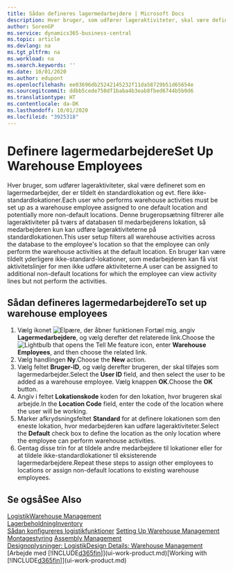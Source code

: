 ```yaml
---
title: Sådan defineres lagermedarbejdere | Microsoft Docs
description: Hver bruger, som udfører lageraktiviteter, skal være defineret som en lagermedarbejder, der er tildelt én standardlokation og evt. flere ikke-standardlokationer.
author: SorenGP
ms.service: dynamics365-business-central
ms.topic: article
ms.devlang: na
ms.tgt_pltfrm: na
ms.workload: na
ms.search.keywords: ''
ms.date: 10/01/2020
ms.author: edupont
ms.openlocfilehash: ee03696db25242145232f11da58729b51d65654e
ms.sourcegitcommit: ddbb5cede750df1baba4b3eab8fbed6744b5b9d6
ms.translationtype: HT
ms.contentlocale: da-DK
ms.lasthandoff: 10/01/2020
ms.locfileid: "3925318"
---
```

# <a name="set-up-warehouse-employees"></a><span data-ttu-id="e8bb4-103">Definere lagermedarbejdere</span><span class="sxs-lookup"><span data-stu-id="e8bb4-103">Set Up Warehouse Employees</span></span>
<span data-ttu-id="e8bb4-104">Hver bruger, som udfører lageraktiviteter, skal være defineret som en lagermedarbejder, der er tildelt én standardlokation og evt. flere ikke-standardlokationer.</span><span class="sxs-lookup"><span data-stu-id="e8bb4-104">Each user who performs warehouse activities must be set up as a warehouse employee assigned to one default location and potentially more non-default locations.</span></span> <span data-ttu-id="e8bb4-105">Denne brugeropsætning filtrerer alle lageraktiviteter på tværs af databasen til medarbejderens lokation, så medarbejderen kun kan udføre lageraktiviteterne på standardlokationen.</span><span class="sxs-lookup"><span data-stu-id="e8bb4-105">This user setup filters all warehouse activities across the database to the employee's location so that the employee can only perform the warehouse activities at the default location.</span></span> <span data-ttu-id="e8bb4-106">En bruger kan være tildelt yderligere ikke-standard-lokationer, som medarbejderen kan få vist aktivitetslinjer for men ikke udføre aktiviteterne.</span><span class="sxs-lookup"><span data-stu-id="e8bb4-106">A user can be assigned to additional non-default locations for which the employee can view activity lines but not perform the activities.</span></span>

## <a name="to-set-up-warehouse-employees"></a><span data-ttu-id="e8bb4-107">Sådan defineres lagermedarbejdere</span><span class="sxs-lookup"><span data-stu-id="e8bb4-107">To set up warehouse employees</span></span>  
1.  <span data-ttu-id="e8bb4-108">Vælg ikonet ![Elpære, der åbner funktionen Fortæl mig](media/ui-search/search_small.png "Fortæl mig, hvad du vil foretage dig"), angiv **Lagermedarbejdere**, og vælg derefter det relaterede link.</span><span class="sxs-lookup"><span data-stu-id="e8bb4-108">Choose the ![Lightbulb that opens the Tell Me feature](media/ui-search/search_small.png "Tell me what you want to do") icon, enter **Warehouse Employees**, and then choose the related link.</span></span>  
2. <span data-ttu-id="e8bb4-109">Vælg handlingen **Ny**.</span><span class="sxs-lookup"><span data-stu-id="e8bb4-109">Choose the **New** action.</span></span>  
3. <span data-ttu-id="e8bb4-110">Vælg feltet **Bruger-ID**, og vælg derefter brugeren, der skal tilføjes som lagermedarbejder.</span><span class="sxs-lookup"><span data-stu-id="e8bb4-110">Select the **User ID** field, and then select the user to be added as a warehouse employee.</span></span> <span data-ttu-id="e8bb4-111">Vælg knappen **OK**.</span><span class="sxs-lookup"><span data-stu-id="e8bb4-111">Choose the **OK** button.</span></span>  
6.  <span data-ttu-id="e8bb4-112">Angiv i feltet **Lokationskode** koden for den lokation, hvor brugeren skal arbejde.</span><span class="sxs-lookup"><span data-stu-id="e8bb4-112">In the **Location Code** field, enter the code of the location where the user will be working.</span></span>  
7.  <span data-ttu-id="e8bb4-113">Marker afkrydsningsfeltet **Standard** for at definere lokationen som den eneste lokation, hvor medarbejderen kan udføre lageraktiviteter.</span><span class="sxs-lookup"><span data-stu-id="e8bb4-113">Select the **Default** check box to define the location as the only location where the employee can perform warehouse activities.</span></span>  
8.  <span data-ttu-id="e8bb4-114">Gentag disse trin for at tildele andre medarbejdere til lokationer eller for at tildele ikke-standardlokationer til eksisterende lagermedarbejdere.</span><span class="sxs-lookup"><span data-stu-id="e8bb4-114">Repeat these steps to assign other employees to locations or assign non-default locations to existing warehouse employees.</span></span>  

## <a name="see-also"></a><span data-ttu-id="e8bb4-115">Se også</span><span class="sxs-lookup"><span data-stu-id="e8bb4-115">See Also</span></span>  
[<span data-ttu-id="e8bb4-116">Logistik</span><span class="sxs-lookup"><span data-stu-id="e8bb4-116">Warehouse Management</span></span>](warehouse-manage-warehouse.md)  
[<span data-ttu-id="e8bb4-117">Lagerbeholdning</span><span class="sxs-lookup"><span data-stu-id="e8bb4-117">Inventory</span></span>](inventory-manage-inventory.md)  
<span data-ttu-id="e8bb4-118">[Sådan konfigureres logistikfunktioner](warehouse-setup-warehouse.md)   </span><span class="sxs-lookup"><span data-stu-id="e8bb4-118">[Setting Up Warehouse Management](warehouse-setup-warehouse.md)   </span></span>  
<span data-ttu-id="e8bb4-119">[Montagestyring](assembly-assemble-items.md)  </span><span class="sxs-lookup"><span data-stu-id="e8bb4-119">[Assembly Management](assembly-assemble-items.md)  </span></span>  
[<span data-ttu-id="e8bb4-120">Designoplysninger: Logistik</span><span class="sxs-lookup"><span data-stu-id="e8bb4-120">Design Details: Warehouse Management</span></span>](design-details-warehouse-management.md)  
<span data-ttu-id="e8bb4-121">[Arbejde med [!INCLUDE[d365fin](includes/d365fin_md.md)]](ui-work-product.md)</span><span class="sxs-lookup"><span data-stu-id="e8bb4-121">[Working with [!INCLUDE[d365fin](includes/d365fin_md.md)]](ui-work-product.md)</span></span>  
